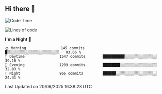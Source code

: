 ## Hi there 👋

<!--
**Wangmerlyn/Wangmerlyn** is a ✨ _special_ ✨ repository because its `README.md` (this file) appears on your GitHub profile.

Here are some ideas to get you started:

- 🔭 I’m currently working on ...
- 🌱 I’m currently learning ...
- 👯 I’m looking to collaborate on ...
- 🤔 I’m looking for help with ...
- 💬 Ask me about ...
- 📫 How to reach me: ...
- 😄 Pronouns: ...
- ⚡ Fun fact: ...
-->
<!--START_SECTION:waka-->
![Code Time](http://img.shields.io/badge/Code%20Time-368%20hrs%2026%20mins-blue)

![Lines of code](https://img.shields.io/badge/From%20Hello%20World%20I%27ve%20Written-16.0%20million%20lines%20of%20code-blue)

**I'm a Night 🦉** 

```text
🌞 Morning                145 commits         █░░░░░░░░░░░░░░░░░░░░░░░░   03.66 % 
🌆 Daytime                1547 commits        ██████████░░░░░░░░░░░░░░░   39.10 % 
🌃 Evening                1299 commits        ████████░░░░░░░░░░░░░░░░░   32.83 % 
🌙 Night                  966 commits         ██████░░░░░░░░░░░░░░░░░░░   24.41 % 
```



 Last Updated on 20/06/2025 16:38:23 UTC
<!--END_SECTION:waka-->
